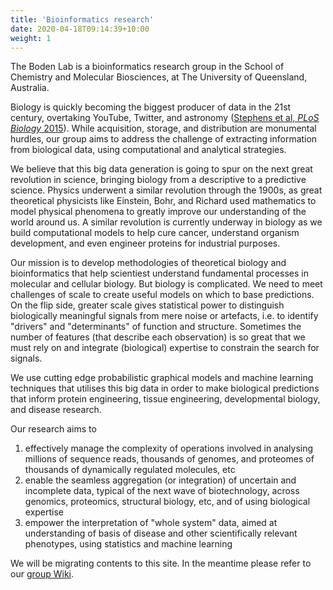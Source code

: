 ```yaml
---
title: 'Bioinformatics research'
date: 2020-04-18T09:14:39+10:00
weight: 1
---
```


The Boden Lab is a bioinformatics research group in the School of Chemistry and Molecular Biosciences, at The University of Queensland, Australia.

Biology is quickly becoming the biggest producer of data in the 21st century, overtaking YouTube, Twitter, and astronomy ([Stephens et al, *PLoS Biology* 2015](https://doi.org/10.1371/journal.pbio.1002195)). While acquisition, storage, and distribution are monumental hurdles, our group aims to address the challenge of extracting information from biological data, using computational and analytical strategies.

We believe that this big data generation is going to spur on the next great revolution in science, bringing biology from a descriptive to a predictive science. Physics underwent a similar revolution through the 1900s, as great theoretical physicists like Einstein, Bohr, and Richard used mathematics to model physical phenomena to greatly improve our understanding of the world around us. A similar revolution is currently underway in biology as we build computational models to help cure cancer, understand organism development, and even engineer proteins for industrial purposes. 

Our mission is to develop methodologies of theoretical biology and bioinformatics that help scientiest understand fundamental processes in molecular and cellular biology. But biology is complicated. We need to meet challenges of scale to create useful models on which to base predictions. On the flip side, greater scale gives statistical power to distinguish biologically meaningful signals from mere noise or artefacts, i.e. to identify "drivers" and "determinants" of function and structure. Sometimes the number of features (that describe each observation) is so great that we must rely on and integrate (biological) expertise to constrain the search for signals.

We use cutting edge probabilistic graphical models and machine learning techniques that utilises this big data in order to make biological predictions that inform protein engineering, tissue engineering, developmental biology, and disease research. 

Our research aims to

1. effectively manage the complexity of operations involved in analysing millions of sequence reads, thousands of genomes, and proteomes of thousands of dynamically regulated molecules, etc
2. enable the seamless aggregation (or integration) of uncertain and incomplete data, typical of the next wave of biotechnology, across genomics, proteomics, structural biology, etc, and of using biological expertise 
3. empower the interpretation of "whole system" data, aimed at understanding of basis of disease and other scientifically relevant phenotypes, using statistics and machine learning

We will be migrating contents to this site. In the meantime please refer to our [group Wiki](http://bioinf.scmb.uq.edu.au).